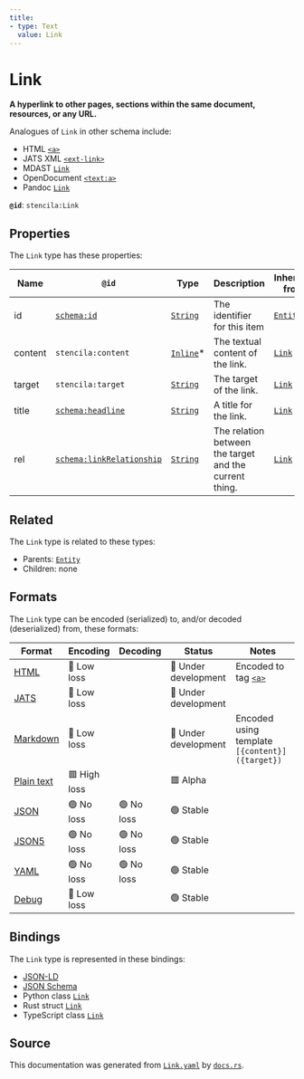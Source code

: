 ```yaml
---
title:
- type: Text
  value: Link
---
```


# Link

**A hyperlink to other pages, sections within the same document, resources, or any URL.**

Analogues of `Link` in other schema include:
  - HTML [`<a>`](https://developer.mozilla.org/en-US/docs/Web/HTML/Element/a)
  - JATS XML [`<ext-link>`](https://jats.nlm.nih.gov/articleauthoring/tag-library/1.2/element/ext-link.html)
  - MDAST [`Link`](https://github.com/syntax-tree/mdast#link)
  - OpenDocument [`<text:a>`](http://docs.oasis-open.org/office/v1.2/os/OpenDocument-v1.2-os-part1.html#__RefHeading__1415212_253892949)
  - Pandoc [`Link`](https://github.com/jgm/pandoc-types/blob/1.17.5.4/Text/Pandoc/Definition.hs#L270)


**`@id`**: `stencila:Link`

## Properties

The `Link` type has these properties:

| Name    | `@id`                                                            | Type                                                                 | Description                                            | Inherited from                                                      |
| ------- | ---------------------------------------------------------------- | -------------------------------------------------------------------- | ------------------------------------------------------ | ------------------------------------------------------------------- |
| id      | [`schema:id`](https://schema.org/id)                             | [`String`](https://stencila.dev/docs/reference/schema/data/string)   | The identifier for this item                           | [`Entity`](https://stencila.dev/docs/reference/schema/other/entity) |
| content | `stencila:content`                                               | [`Inline`](https://stencila.dev/docs/reference/schema/prose/inline)* | The textual content of the link.                       | [`Link`](https://stencila.dev/docs/reference/schema/prose/link)     |
| target  | `stencila:target`                                                | [`String`](https://stencila.dev/docs/reference/schema/data/string)   | The target of the link.                                | [`Link`](https://stencila.dev/docs/reference/schema/prose/link)     |
| title   | [`schema:headline`](https://schema.org/headline)                 | [`String`](https://stencila.dev/docs/reference/schema/data/string)   | A title for the link.                                  | [`Link`](https://stencila.dev/docs/reference/schema/prose/link)     |
| rel     | [`schema:linkRelationship`](https://schema.org/linkRelationship) | [`String`](https://stencila.dev/docs/reference/schema/data/string)   | The relation between the target and the current thing. | [`Link`](https://stencila.dev/docs/reference/schema/prose/link)     |

## Related

The `Link` type is related to these types:

- Parents: [`Entity`](https://stencila.dev/docs/reference/schema/other/entity)
- Children: none

## Formats

The `Link` type can be encoded (serialized) to, and/or decoded (deserialized) from, these formats:

| Format                                                           | Encoding       | Decoding     | Status                 | Notes                                                                               |
| ---------------------------------------------------------------- | -------------- | ------------ | ---------------------- | ----------------------------------------------------------------------------------- |
| [HTML](https://stencila.dev/docs/reference/formats/{name})       | 🔷 Low loss     |              | 🚧 Under development    | Encoded to tag [`<a>`](https://developer.mozilla.org/en-US/docs/Web/HTML/Element/a) |
| [JATS](https://stencila.dev/docs/reference/formats/{name})       | 🔷 Low loss     |              | 🚧 Under development    |                                                                                     |
| [Markdown](https://stencila.dev/docs/reference/formats/{name})   | 🔷 Low loss     |              | 🚧 Under development    | Encoded using template `[{content}]({target})`                                      |
| [Plain text](https://stencila.dev/docs/reference/formats/{name}) | 🟥 High loss    |              | 🟥 Alpha                |                                                                                     |
| [JSON](https://stencila.dev/docs/reference/formats/{name})       | 🟢 No loss      | 🟢 No loss    | 🟢 Stable               |                                                                                     |
| [JSON5](https://stencila.dev/docs/reference/formats/{name})      | 🟢 No loss      | 🟢 No loss    | 🟢 Stable               |                                                                                     |
| [YAML](https://stencila.dev/docs/reference/formats/{name})       | 🟢 No loss      | 🟢 No loss    | 🟢 Stable               |                                                                                     |
| [Debug](https://stencila.dev/docs/reference/formats/{name})      | 🔷 Low loss     |              | 🟢 Stable               |                                                                                     |

## Bindings

The `Link` type is represented in these bindings:

- [JSON-LD](https://stencila.dev/Link.jsonld)
- [JSON Schema](https://stencila.dev/Link.schema.json)
- Python class [`Link`](https://github.com/stencila/stencila/blob/main/python/stencila/types/link.py)
- Rust struct [`Link`](https://github.com/stencila/stencila/blob/main/rust/schema/src/types/link.rs)
- TypeScript class [`Link`](https://github.com/stencila/stencila/blob/main/typescript/src/types/Link.ts)

## Source

This documentation was generated from [`Link.yaml`](https://github.com/stencila/stencila/blob/main/schema/Link.yaml) by [`docs.rs`](https://github.com/stencila/stencila/blob/main/rust/schema-gen/src/docs.rs).